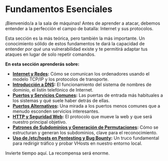 # Fundamentos Esenciales

¡Bienvenido/a a la sala de máquinas! Antes de aprender a atacar, debemos entender a la perfección el campo de batalla: Internet y sus protocolos.

Esta sección es la más teórica, pero también la más importante. Un conocimiento sólido de estos fundamentos te dará la capacidad de entender *por qué* una vulnerabilidad existe y te permitirá adaptar tus ataques en lugar de solo repetir comandos.

**En esta sección aprenderás sobre:**

* **[Internet y Redes](./internet-y-redes-para-pentesting.md):** Cómo se comunican los ordenadores usando el modelo TCP/IP y los protocolos de transporte.
* **[Introducción a DNS](./introduccion-a-dns.md):** El funcionamiento del sistema de nombres de dominio, el listín telefónico de Internet.
* **[Puertos y Servicios Comunes](./puertos-y-servicios-comunes.md):** Las puertas de entrada más habituales a los sistemas y qué suele haber detrás de ellas.
* **[Puertos Alternativos](./puertos-alternativos.md):** Una mirada a los puertos menos comunes que a menudo esconden servicios interesantes.
* **[HTTP y Seguridad Web](./fundamentos-de-http-y-seguridad-web.md):** El protocolo que mueve la web y que será nuestro principal objetivo.
* **[Patrones de Subdominios y Generación de Permutaciones](./patrones-de-subs-y-permutaciones.md):** Cómo se estructuran y generan los subdominios, clave para el reconocimiento.
* **[Uso de /etc/hosts en Pentesting y Bug Bounty](./uso-de-etc-hosts-en-pentesting-y-bug-bounty.md):** Un truco fundamental para redirigir tráfico y probar VHosts en nuestro entorno local.

Invierte tiempo aquí. La recompensa será enorme.
